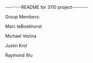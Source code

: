 --------README for 3110 project--------

Group Members:

Marc teBoekhorst

Michael Vezina

Justin Krol

Raymond Wu




